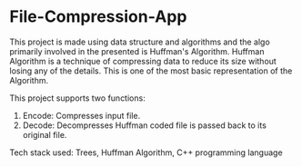 # File-Compression-App

This project is made using data structure and algorithms and the algo primarily involved in the presented is Huffman's Algorithm. Huffman Algorithm is a technique of compressing data to reduce its size without losing any of the details. This is one of the most basic representation of the Algorithm.

This project supports two functions:
1) Encode: Compresses input file.
2) Decode: Decompresses Huffman coded file is passed back to its original file.

Tech stack used: Trees, Huffman Algorithm, C++ programming language
